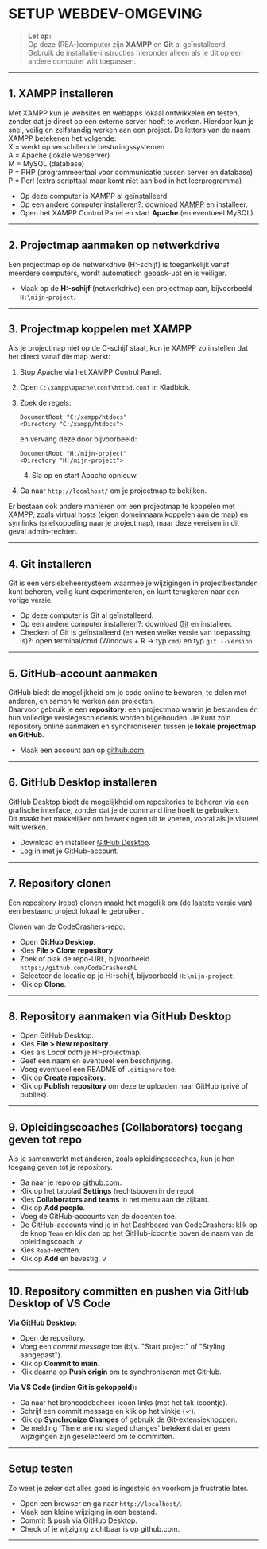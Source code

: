 # SETUP WEBDEV-OMGEVING

> **Let op:**\
> Op deze (REA-)computer zijn **XAMPP** en **Git** al geïnstalleerd.\
> Gebruik de installatie-instructies hieronder alleen als je dit op een andere computer wilt toepassen.

---

## 1. XAMPP installeren

Met XAMPP kun je websites en webapps lokaal ontwikkelen en testen, zonder dat je direct op een externe server hoeft te werken. Hierdoor kun je snel, veilig en zelfstandig werken aan een project. De letters van de naam XAMPP betekenen het volgende:  
X = werkt op verschillende besturingssystemen  
A = Apache (lokale webserver)  
M = MySQL (database)  
P = PHP (programmeertaal voor communicatie tussen server en database)  
P = Perl (extra scripttaal maar komt niet aan bod in het leerprogramma)

- Op deze computer is XAMPP al geïnstalleerd.
- Op een andere computer installeren?: download [XAMPP](https://www.apachefriends.org/index.html) en installeer.
- Open het XAMPP Control Panel en start **Apache** (en eventueel MySQL).

---

## 2. Projectmap aanmaken op netwerkdrive

Een projectmap op de netwerkdrive (H:-schijf) is toegankelijk vanaf meerdere computers, wordt automatisch geback-upt en is veiliger.

- Maak op de **H:-schijf** (netwerkdrive) een projectmap aan, bijvoorbeeld `H:\mijn-project`.

---

## 3. Projectmap koppelen met XAMPP

Als je projectmap niet op de C-schijf staat, kun je XAMPP zo instellen dat het direct vanaf die map werkt:  
1. Stop Apache via het XAMPP Control Panel.  
2. Open `C:\xampp\apache\conf\httpd.conf` in Kladblok.  
3. Zoek de regels:

     ```
     DocumentRoot "C:/xampp/htdocs"
     <Directory "C:/xampp/htdocs">
     ```
     en vervang deze door bijvoorbeeld:
     ```
     DocumentRoot "H:/mijn-project"
     <Directory "H:/mijn-project">
     ```
     4. Sla op en start Apache opnieuw.  
5. Ga naar `http://localhost/` om je projectmap te bekijken.

Er bestaan ook andere manieren om een projectmap te koppelen met XAMPP, zoals virtual hosts (eigen domeinnaam koppelen aan de map) en symlinks (snelkoppeling naar je projectmap), maar deze vereisen in dit geval admin-rechten.

---

## 4. Git installeren

Git is een versiebeheersysteem waarmee je wijzigingen in projectbestanden kunt beheren, veilig kunt experimenteren, en kunt terugkeren naar een vorige versie.

- Op deze computer is Git al geïnstalleerd.
- Op een andere computer installeren?: download [Git](https://git-scm.com/) en installeer.
- Checken of Git is geïnstalleerd (en weten welke versie van toepassing is)?: open terminal/cmd (Windows + R → typ `cmd`) en typ `git --version`.

---

## 5. GitHub-account aanmaken

GitHub biedt de mogelijkheid om je code online te bewaren, te delen met anderen, en samen te werken aan projecten.  
Daarvoor gebruik je een **repository**: een projectmap waarin je bestanden én hun volledige versiegeschiedenis worden bijgehouden. Je kunt zo’n repository online aanmaken en synchroniseren tussen je **lokale projectmap en GitHub**.

- Maak een account aan op [github.com](https://github.com/).

---

## 6. GitHub Desktop installeren

GitHub Desktop biedt de mogelijkheid om repositories te beheren via een grafische interface, zonder dat je de command line hoeft te gebruiken.  
Dit maakt het makkelijker om bewerkingen uit te voeren, vooral als je visueel wilt werken.

- Download en installeer [GitHub Desktop](https://desktop.github.com/).
- Log in met je GitHub-account.

---

## 7. Repository clonen

Een repository (repo) clonen maakt het mogelijk om (de laatste versie van) een bestaand project lokaal te gebruiken.

Clonen van de CodeCrashers-repo:
- Open **GitHub Desktop**.
- Kies **File > Clone repository**.
- Zoek of plak de repo-URL, bijvoorbeeld  
`https://github.com/CodeCrashersNL`
- Selecteer de locatie op je H:-schijf, bijvoorbeeld `H:\mijn-project`.
- Klik op **Clone**.

---

## 8. Repository aanmaken via GitHub Desktop

- Open GitHub Desktop.
- Kies **File > New repository**.
- Kies als *Local path* je H:-projectmap.
- Geef een naam en eventueel een beschrijving.
- Voeg eventueel een README of `.gitignore` toe.
- Klik op **Create repository**.
- Klik op **Publish repository** om deze te uploaden naar GitHub (privé of publiek).

---

## 9. Opleidingscoaches (Collaborators) toegang geven tot repo

Als je samenwerkt met anderen, zoals opleidingscoaches, kun je hen toegang geven tot je repository.

- Ga naar je repo op [github.com](https://github.com/).
- Klik op het tabblad **Settings** (rechtsboven in de repo).
- Kies **Collaborators and teams** in het menu aan de zijkant.
- Klik op **Add people**.
- Voeg de GitHub-accounts van de docenten toe.
- De GitHub-accounts vind je in het Dashboard van CodeCrashers: klik op de knop `Team` en klik dan op het GitHub-icoontje boven de naam van de opleidingscoach.  v
- Kies `Read`-rechten.
- Klik op **Add** en bevestig. v

---

## 10. Repository committen en pushen via GitHub Desktop of VS Code

**Via GitHub Desktop:**
- Open de repository.
- Voeg een *commit message* toe (bijv. "Start project" of "Styling aangepast").
- Klik op **Commit to main**.
- Klik daarna op **Push origin** om te synchroniseren met GitHub.

**Via VS Code (indien Git is gekoppeld):**
- Ga naar het broncodebeheer-icoon links (met het tak-icoontje).
- Schrijf een commit message en klik op het vinkje (✓).
- Klik op **Synchronize Changes** of gebruik de Git-extensieknoppen.
- De melding 'There are no staged changes' betekent dat er geen wijzigingen zijn geselecteerd om te committen. 

---

## Setup testen

Zo weet je zeker dat alles goed is ingesteld en voorkom je frustratie later.

- Open een browser en ga naar `http://localhost/`.
- Maak een kleine wijziging in een bestand.
- Commit & push via GitHub Desktop.
- Check of je wijziging zichtbaar is op github.com.

---
